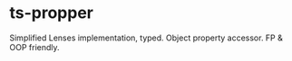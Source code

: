 # ts-propper
Simplified Lenses implementation, typed. Object property accessor. FP &amp; OOP friendly.
